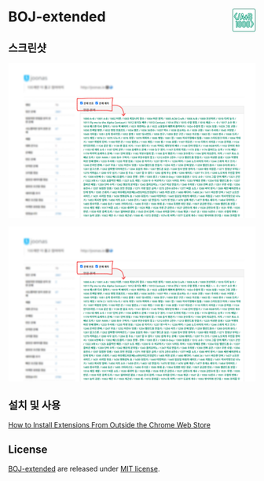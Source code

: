 # BOJ-extended <img align="right" src="icons/icon48.png"/>

## 스크린샷

![User Page](docs/images/screenshot-user.png)

![Status Page](docs/images/screenshot-user.png)

## 설치 및 사용

[How to Install Extensions From Outside the Chrome Web Store](https://www.howtogeek.com/120743/how-to-install-extensions-from-outside-the-chrome-web-store/)

## License

[BOJ-extended](https://github.com/joonas-yoon/boj-extended/) are released under [MIT license](https://github.com/joonas-yoon/boj-extended/blob/master/LICENSE).
